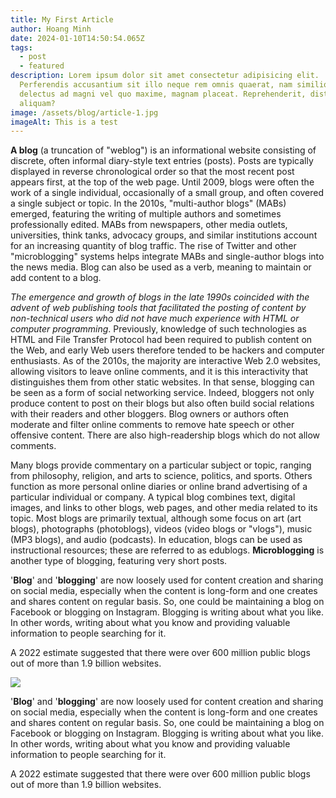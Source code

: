 ```yaml
---
title: My First Article
author: Hoang Minh
date: 2024-01-10T14:50:54.065Z
tags:
  - post
  - featured
description: Lorem ipsum dolor sit amet consectetur adipisicing elit.
  Perferendis accusantium sit illo neque rem omnis quaerat, nam similique vitae
  delectus ad magni vel quo maxime, magnam placeat. Reprehenderit, distinctio
  aliquam?
image: /assets/blog/article-1.jpg
imageAlt: This is a test
---
```

**A blog** (a truncation of "weblog") is an informational website consisting of discrete, often informal diary-style text entries (posts). Posts are typically displayed in reverse chronological order so that the most recent post appears first, at the top of the web page. Until 2009, blogs were often the work of a single individual, occasionally of a small group, and often covered a single subject or topic. In the 2010s, "multi-author blogs" (MABs) emerged, featuring the writing of multiple authors and sometimes professionally edited. MABs from newspapers, other media outlets, universities, think tanks, advocacy groups, and similar institutions account for an increasing quantity of blog traffic. The rise of Twitter and other "microblogging" systems helps integrate MABs and single-author blogs into the news media. Blog can also be used as a verb, meaning to maintain or add content to a blog.

*The emergence and growth of blogs in the late 1990s coincided with the advent of web publishing tools that facilitated the posting of content by non-technical users who did not have much experience with HTML or computer programming*. Previously, knowledge of such technologies as HTML and File Transfer Protocol had been required to publish content on the Web, and early Web users therefore tended to be hackers and computer enthusiasts. As of the 2010s, the majority are interactive Web 2.0 websites, allowing visitors to leave online comments, and it is this interactivity that distinguishes them from other static websites. In that sense, blogging can be seen as a form of social networking service. Indeed, bloggers not only produce content to post on their blogs but also often build social relations with their readers and other bloggers. Blog owners or authors often moderate and filter online comments to remove hate speech or other offensive content. There are also high-readership blogs which do not allow comments.

Many blogs provide commentary on a particular subject or topic, ranging from philosophy, religion, and arts to science, politics, and sports. Others function as more personal online diaries or online brand advertising of a particular individual or company. A typical blog combines text, digital images, and links to other blogs, web pages, and other media related to its topic. Most blogs are primarily textual, although some focus on art (art blogs), photographs (photoblogs), videos (video blogs or "vlogs"), music (MP3 blogs), and audio (podcasts). In education, blogs can be used as instructional resources; these are referred to as edublogs. **Microblogging** is another type of blogging, featuring very short posts.

'**Blog**' and '**blogging**' are now loosely used for content creation and sharing on social media, especially when the content is long-form and one creates and shares content on regular basis. So, one could be maintaining a blog on Facebook or blogging on Instagram. Blogging is writing about what you like. In other words, writing about what you know and providing valuable information to people searching for it.

A 2022 estimate suggested that there were over 600 million public blogs out of more than 1.9 billion websites.

![](/assets/blog/article-4.jpg)

'**Blog**' and '**blogging**' are now loosely used for content creation and sharing on social media, especially when the content is long-form and one creates and shares content on regular basis. So, one could be maintaining a blog on Facebook or blogging on Instagram. Blogging is writing about what you like. In other words, writing about what you know and providing valuable information to people searching for it.

A 2022 estimate suggested that there were over 600 million public blogs out of more than 1.9 billion websites.

```

```